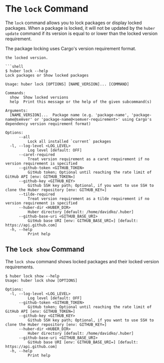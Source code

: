 # The `lock` Command

The `lock` command allows you to lock packages or display locked packages. When a package is locked, it will not be updated by the `huber update` command if its version is equal to or lower than the locked version requirement.

The package locking uses Cargo's version requirement format.

```shell
the locked version.

```shell
$ huber lock --help
Lock packages or Show locked packages

Usage: huber lock [OPTIONS] [NAME_VERSION]... [COMMAND]

Commands:
  show  Show locked versions
  help  Print this message or the help of the given subcommand(s)

Arguments:
  [NAME_VERSION]...  Package name (e.g. 'package-name', 'package-name@semver' or 'package-name@<semver-requirement>' using Cargo's dependency version requirement format)

Options:
      --all
          Lock all installed `current` packages
  -l, --log-level <LOG_LEVEL>
          Log level [default: OFF]
      --caret-required
          Treat version requirement as a caret requirement if no version requirement is specified
      --github-token <GITHUB_TOKEN>
          GitHub token; Optional until reaching the rate limit of GitHub API [env: GITHUB_TOKEN=]
      --github-key <GITHUB_KEY>
          Github SSH key path; Optional, if you want to use SSH to clone the Huber repository [env: GITHUB_KEY=]
      --tilde-required
          Treat version requirement as a tilde requirement if no version requirement is specified
      --huber-dir <HUBER_DIR>
          Huber directory [default: /home/davidko/.huber]
      --github-base-uri <GITHUB_BASE_URI>
          GitHub base URI [env: GITHUB_BASE_URI=] [default: https://api.github.com]
  -h, --help
          Print help
```

## The `lock show` Command

The `lock show` command shows locked packages and their locked version requirements.

```shell
$ huber lock show --help
Usage: huber lock show [OPTIONS]

Options:
  -l, --log-level <LOG_LEVEL>
          Log level [default: OFF]
      --github-token <GITHUB_TOKEN>
          GitHub token; Optional until reaching the rate limit of GitHub API [env: GITHUB_TOKEN=]
      --github-key <GITHUB_KEY>
          Github SSH key path; Optional, if you want to use SSH to clone the Huber repository [env: GITHUB_KEY=]
      --huber-dir <HUBER_DIR>
          Huber directory [default: /home/davidko/.huber]
      --github-base-uri <GITHUB_BASE_URI>
          GitHub base URI [env: GITHUB_BASE_URI=] [default: https://api.github.com]
  -h, --help
          Print help
```